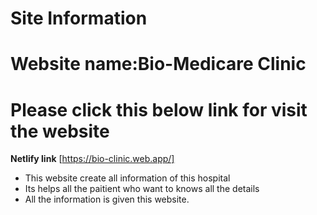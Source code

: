 <!-- Heading -->
# Site Information 


 <!--Website name  -->

  # Website name:Bio-Medicare Clinic
 <!-- Netlify live link -->
 # Please click this below link for visit the website
**Netlify link** [https://bio-clinic.web.app/]
 <!-- Benfits of this website -->
 * This website create all information of this hospital
 * Its helps all the paitient who want to knows all the details
 * All the information is given this website.














